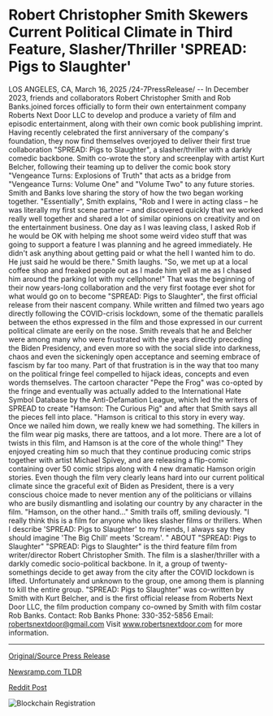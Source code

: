 # Robert Christopher Smith Skewers Current Political Climate in Third Feature, Slasher/Thriller 'SPREAD: Pigs to Slaughter'

LOS ANGELES, CA, March 16, 2025 /24-7PressRelease/ -- In December 2023, friends and collaborators Robert Christopher Smith and Rob Banks.joined forces officially to form their own entertainment company Roberts Next Door LLC to develop and produce a variety of film and episodic entertainment, along with their own comic book publishing imprint. Having recently celebrated the first anniversary of the company's foundation, they now find themselves overjoyed to deliver their first true collaboration "SPREAD: Pigs to Slaughter", a slasher/thriller with a darkly comedic backbone. Smith co-wrote the story and screenplay with artist Kurt Belcher, following their teaming up to deliver the comic book story "Vengeance Turns: Explosions of Truth" that acts as a bridge from "Vengeance Turns: Volume One" and "Volume Two" to any future stories.  Smith and Banks love sharing the story of how the two began working together. "Essentially", Smith explains, "Rob and I were in acting class – he was literally my first scene partner – and discovered quickly that we worked really well together and shared a lot of similar opinions on creativity and on the entertainment business. One day as I was leaving class, I asked Rob if he would be OK with helping me shoot some weird video stuff that was going to support a feature I was planning and he agreed immediately. He didn't ask anything about getting paid or what the hell I wanted him to do. He just said he would be there." Smith laughs. "So, we met up at a local coffee shop and freaked people out as I made him yell at me as I chased him around the parking lot with my cellphone!" That was the beginning of their now years-long collaboration and the very first footage ever shot for what would go on to become "SPREAD: Pigs to Slaughter", the first official release from their nascent company.   While written and filmed two years ago directly following the COVID-crisis lockdown, some of the thematic parallels between the ethos expressed in the film and those expressed in our current political climate are eerily on the nose. Smith reveals that he and Belcher were among many who were frustrated with the years directly preceding the Biden Presidency, and even more so with the social slide into darkness, chaos and even the sickeningly open acceptance and seeming embrace of fascism by far too many. Part of that frustration is in the way that too many on the political fringe feel compelled to hijack ideas, concepts and even words themselves. The cartoon character "Pepe the Frog" was co-opted by the fringe and eventually was actually added to the International Hate Symbol Database by the Anti-Defamation League, which led the writers of SPREAD to create "Hamson: The Curious Pig" and after that Smith says all the pieces fell into place. "Hamson is critical to this story in every way. Once we nailed him down, we really knew we had something. The killers in the film wear pig masks, there are tattoos, and a lot more. There are a lot of twists in this film, and Hamson is at the core of the whole thing!" They enjoyed creating him so much that they continue producing comic strips together with artist Michael Spivey, and are releasing a flip-comic containing over 50 comic strips along with 4 new dramatic Hamson origin stories.   Even though the film very clearly leans hard into our current political climate since the graceful exit of Biden as President, there is a very conscious choice made to never mention any of the politicians or villains who are busily dismantling and isolating our country by any character in the film. "Hamson, on the other hand…" Smith trails off, smiling deviously. "I really think this is a film for anyone who likes slasher films or thrillers. When I describe 'SPREAD: Pigs to Slaughter' to my friends, I always say they should imagine 'The Big Chill' meets 'Scream'. "  ABOUT "SPREAD: Pigs to Slaughter" "SPREAD: Pigs to Slaughter" is the third feature film from writer/director Robert Christopher Smith. The film is a slasher/thriller with a darkly comedic socio-political backbone. In it, a group of twenty-somethings decide to get away from the city after the COVID lockdown is lifted. Unfortunately and unknown to the group, one among them is planning to kill the entire group. "SPREAD: Pigs to Slaughter" was co-written by Smith with Kurt Belcher, and is the first official release from Roberts Next Door LLC, the film production company co-owned by Smith with film costar Rob Banks.  Contact: Rob Banks Phone: 330-352-5856 Email: robertsnextdoor@gmail.com Visit www.robertsnextdoor.com for more information. 

---

[Original/Source Press Release](https://www.24-7pressrelease.com/press-release/520657/robert-christopher-smith-skewers-current-political-climate-in-third-feature-slasherthriller-spread-pigs-to-slaughter)
                    

[Newsramp.com TLDR](https://newsramp.com/curated-news/roberts-next-door-llc-releases-debut-film-spread-pigs-to-slaughter/8e05e6e6c7c297f15848d30391435ffa) 

 



[Reddit Post](https://www.reddit.com/r/Lifestyle_Culture/comments/1jcfzn1/roberts_next_door_llc_releases_debut_film_spread/) 



![Blockchain Registration](https://cdn.newsramp.app/24-7PressRelease/qrcode/253/16/noonvaQa.webp)